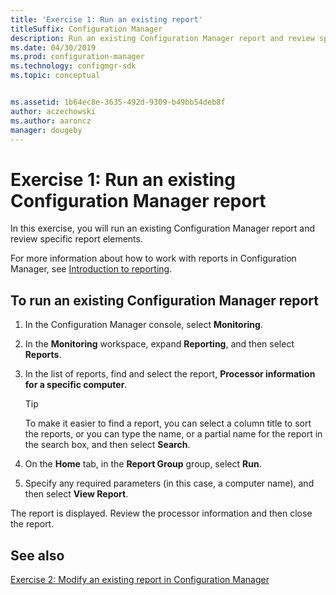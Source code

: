 ```yaml
---
title: 'Exercise 1: Run an existing report'
titleSuffix: Configuration Manager
description: Run an existing Configuration Manager report and review specific report elements.
ms.date: 04/30/2019
ms.prod: configuration-manager
ms.technology: configmgr-sdk
ms.topic: conceptual


ms.assetid: 1b64ec8e-3635-492d-9309-b49bb54deb8f
author: aczechowski
ms.author: aaroncz
manager: dougeby
---
```


# Exercise 1: Run an existing Configuration Manager report

In this exercise, you will run an existing Configuration Manager report and review specific report elements.

For more information about how to work with reports in Configuration Manager, see [Introduction to reporting](../../../../core/servers/manage/introduction-to-reporting.md).

## To run an existing Configuration Manager report

1. In the Configuration Manager console, select **Monitoring**.
1. In the **Monitoring** workspace, expand **Reporting**, and then select **Reports**.
1. In the list of reports, find and select the report, **Processor information for a specific computer**.

   > [!TIP]
   > To make it easier to find a report, you can select a column title to sort the reports, or you can type the name, or a partial name for the report in the search box, and then select **Search**.

1. On the **Home** tab, in the **Report Group** group, select **Run**.
1. Specify any required parameters (in this case, a computer name), and then select **View Report**.

The report is displayed. Review the processor information and then close the report.

## See also

[Exercise 2: Modify an existing report in Configuration Manager](exercise-2-modify-existing-configuration-manager-report.md)
